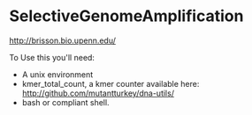 SelectiveGenomeAmplification
============================

http://brisson.bio.upenn.edu/

To Use this you'll need:

 - A unix environment
 - kmer_total_count, a kmer counter available here: http://github.com/mutantturkey/dna-utils/
 - bash or compliant shell.
 
  
